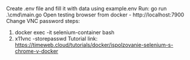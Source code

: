 Create .env file and fill it with data using example.env
Run: go run .\cmd\main.go
Open testing browser from docker - http://localhost:7900
Change VNC password steps:
  1) docker exec -it selenium-container bash
  2) x11vnc -storepasswd
Tutorial link: https://timeweb.cloud/tutorials/docker/ispolzovanie-selenium-s-chrome-v-docker 
